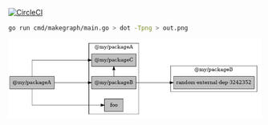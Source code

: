 [![CircleCI](https://circleci.com/gh/luggage66/go-monorepo-graph/tree/master.svg?style=svg)](https://circleci.com/gh/luggage66/go-monorepo-graph/tree/master)

```sh
go run cmd/makegraph/main.go > dot -Tpng > out.png
```

![example](docs/example.png)
